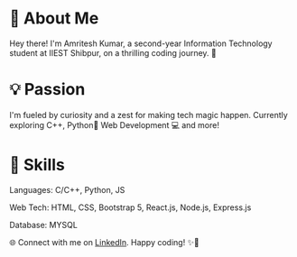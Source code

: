 # 👋 About Me

Hey there! I'm Amritesh Kumar, a second-year Information Technology student at IIEST Shibpur, on a thrilling coding journey. 🚀

# 💡 Passion

I'm fueled by curiosity and a zest for making tech magic happen. Currently exploring C++, Python🐍 Web Development 💻 and more!

#  🔧 Skills

Languages: C/C++, Python, JS

Web Tech: HTML, CSS, Bootstrap 5, React.js, Node.js, Express.js

Database: MYSQL

🌐 Connect with me on <a href="https://www.linkedin.com/in/amritesh-kumar-773b9929">LinkedIn</a>. Happy coding! ✨🚀
  <br>
 
<!--
**AmriteshKr24/AmriteshKr24** is a ✨ _special_ ✨ repository because its `README.md` (this file) appears on your GitHub profile.

Here are some ideas to get you started:

- 🔭 I’m currently working on ...
- 🌱 I’m currently learning ...
- 👯 I’m looking to collaborate on ...
- 🤔 I’m looking for help with ...
- 💬 Ask me about ...
- 📫 How to reach me: ...
- 😄 Pronouns: ...
- ⚡ Fun fact: ...
-->
